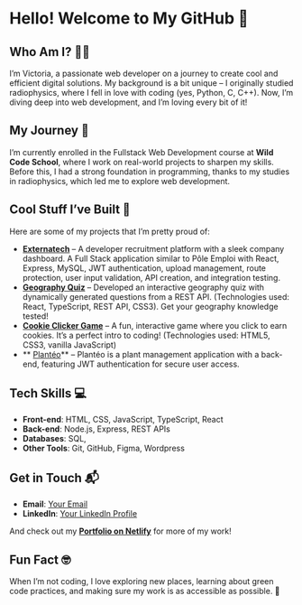 # Hello! Welcome to My GitHub 🎉

## Who Am I? 👩‍💻
I’m Victoria, a passionate web developer on a journey to create cool and efficient digital solutions. 
My background is a bit unique – I originally studied radiophysics, where I fell in love with coding (yes, Python, C, C++). 
Now, I’m diving deep into web development, and I’m loving every bit of it!

## My Journey 🌱
I’m currently enrolled in the Fullstack Web Development course at **Wild Code School**, where I work on real-world projects to sharpen my skills. 
Before this, I had a strong foundation in programming, thanks to my studies in radiophysics, which led me to explore web development.

## Cool Stuff I’ve Built 🚀
Here are some of my projects that I’m pretty proud of:

- **[Externatech](https://github.com/Victoria-31/Externatech)** – A developer recruitment platform with a sleek company dashboard.
  A Full Stack application similar to Pôle Emploi with React, Express, MySQL, JWT authentication, upload management, route protection, user input validation, API creation, and integration testing.
- **[Geography Quiz](https://victoria-31.github.io/QuizGeo)** – Developed an interactive geography quiz with dynamically generated questions from a REST API. (Technologies used: React, TypeScript, REST API, CSS3).
  Get your geography knowledge tested!
- **[Cookie Clicker Game](https://victoria-31.github.io/Projet1)** – A fun, interactive game where you click to earn cookies.
  It’s a perfect intro to coding! (Technologies used: HTML5, CSS3, vanilla JavaScript)
- ** [Plantéo](https://github.com/Victoria-31/planteo)** – Plantéo is a plant management application with a back-end, featuring JWT authentication for secure user access.

## Tech Skills 💻
- **Front-end**: HTML, CSS, JavaScript, TypeScript, React
- **Back-end**: Node.js, Express, REST APIs
- **Databases**: SQL, 
- **Other Tools**: Git, GitHub, Figma, Wordpress

## Get in Touch 📬
- **Email**: [Your Email](mailto:victoriafonteny@live.fr)
- **LinkedIn**: [Your LinkedIn Profile](https://www.linkedin.com/in/victoria-fonteny/)

And check out my **[Portfolio on Netlify](https://victoriafonteny.netlify.app)** for more of my work!

## Fun Fact 🤓
When I’m not coding, I love exploring new places, learning about green code practices, and making sure my work is as accessible as possible. 🌱
